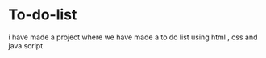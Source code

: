 # To-do-list
i have made a project where we have made a to do list using html , css and java script
